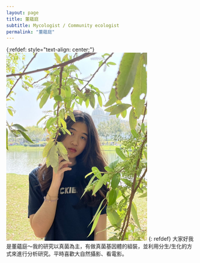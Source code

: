 ```yaml
---
layout: page
title: 董蘊庭
subtitle: Mycologist / Community ecologist
permalink: "董蘊庭"
---
```

{:refdef: style="text-align: center;"}
![](assets/img/people/董蘊庭_500.jpg)
{: refdef}
大家好我是董蘊庭～我的研究以真菌為主，有做真菌基因體的組裝，並利用分生/生化的方式來進行分析研究。平時喜歡大自然攝影、看電影。<br>

